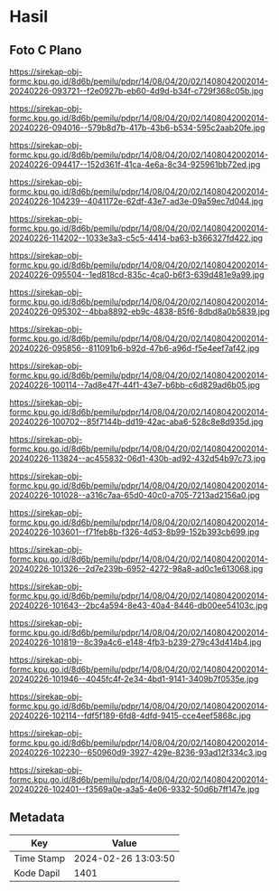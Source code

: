 # Hasil

## Foto C Plano

https://sirekap-obj-formc.kpu.go.id/8d6b/pemilu/pdpr/14/08/04/20/02/1408042002014-20240226-093721--f2e0927b-eb60-4d9d-b34f-c729f368c05b.jpg

https://sirekap-obj-formc.kpu.go.id/8d6b/pemilu/pdpr/14/08/04/20/02/1408042002014-20240226-094016--579b8d7b-417b-43b6-b534-595c2aab20fe.jpg

https://sirekap-obj-formc.kpu.go.id/8d6b/pemilu/pdpr/14/08/04/20/02/1408042002014-20240226-094417--152d361f-41ca-4e6a-8c34-925961bb72ed.jpg

https://sirekap-obj-formc.kpu.go.id/8d6b/pemilu/pdpr/14/08/04/20/02/1408042002014-20240226-104239--4041172e-62df-43e7-ad3e-09a59ec7d044.jpg

https://sirekap-obj-formc.kpu.go.id/8d6b/pemilu/pdpr/14/08/04/20/02/1408042002014-20240226-114202--1033e3a3-c5c5-4414-ba63-b366327fd422.jpg

https://sirekap-obj-formc.kpu.go.id/8d6b/pemilu/pdpr/14/08/04/20/02/1408042002014-20240226-095504--1ed818cd-835c-4ca0-b6f3-639d481e9a99.jpg

https://sirekap-obj-formc.kpu.go.id/8d6b/pemilu/pdpr/14/08/04/20/02/1408042002014-20240226-095302--4bba8892-eb9c-4838-85f6-8dbd8a0b5839.jpg

https://sirekap-obj-formc.kpu.go.id/8d6b/pemilu/pdpr/14/08/04/20/02/1408042002014-20240226-095856--811091b6-b92d-47b6-a96d-f5e4eef7af42.jpg

https://sirekap-obj-formc.kpu.go.id/8d6b/pemilu/pdpr/14/08/04/20/02/1408042002014-20240226-100114--7ad8e47f-44f1-43e7-b6bb-c6d829ad6b05.jpg

https://sirekap-obj-formc.kpu.go.id/8d6b/pemilu/pdpr/14/08/04/20/02/1408042002014-20240226-100702--85f7144b-dd19-42ac-aba6-528c8e8d935d.jpg

https://sirekap-obj-formc.kpu.go.id/8d6b/pemilu/pdpr/14/08/04/20/02/1408042002014-20240226-113824--ac455832-06d1-430b-ad92-432d54b97c73.jpg

https://sirekap-obj-formc.kpu.go.id/8d6b/pemilu/pdpr/14/08/04/20/02/1408042002014-20240226-101028--a316c7aa-65d0-40c0-a705-7213ad2156a0.jpg

https://sirekap-obj-formc.kpu.go.id/8d6b/pemilu/pdpr/14/08/04/20/02/1408042002014-20240226-103601--f71feb8b-f326-4d53-8b99-152b393cb699.jpg

https://sirekap-obj-formc.kpu.go.id/8d6b/pemilu/pdpr/14/08/04/20/02/1408042002014-20240226-101326--2d7e239b-6952-4272-98a8-ad0c1e613068.jpg

https://sirekap-obj-formc.kpu.go.id/8d6b/pemilu/pdpr/14/08/04/20/02/1408042002014-20240226-101643--2bc4a594-8e43-40a4-8446-db00ee54103c.jpg

https://sirekap-obj-formc.kpu.go.id/8d6b/pemilu/pdpr/14/08/04/20/02/1408042002014-20240226-101819--8c39a4c6-e148-4fb3-b239-279c43d414b4.jpg

https://sirekap-obj-formc.kpu.go.id/8d6b/pemilu/pdpr/14/08/04/20/02/1408042002014-20240226-101946--4045fc4f-2e34-4bd1-9141-3409b7f0535e.jpg

https://sirekap-obj-formc.kpu.go.id/8d6b/pemilu/pdpr/14/08/04/20/02/1408042002014-20240226-102114--fdf5f189-6fd8-4dfd-9415-cce4eef5868c.jpg

https://sirekap-obj-formc.kpu.go.id/8d6b/pemilu/pdpr/14/08/04/20/02/1408042002014-20240226-102230--650960d9-3927-429e-8236-93ad12f334c3.jpg

https://sirekap-obj-formc.kpu.go.id/8d6b/pemilu/pdpr/14/08/04/20/02/1408042002014-20240226-102401--f3569a0e-a3a5-4e06-9332-50d6b7ff147e.jpg


## Metadata

| Key        | Value               |
| ---------- | ------------------- |
| Time Stamp | 2024-02-26 13:03:50 |
| Kode Dapil | 1401                |



